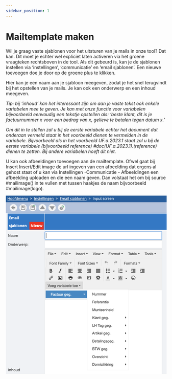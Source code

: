 ```yaml
---
sidebar_position: 1
---
```


# Mailtemplate maken

Wil je graag vaste sjablonen voor het uitsturen van je mails in onze tool? Dat kan. Dit moet je echter wel expliciet laten activeren via het groene vraagteken rechtsboven in de tool. Als dit gebeurd is, kan je de sjablonen instellen via ‘instellingen’, ‘communicatie’ en ‘email sjablonen’. Een nieuwe toevoegen doe je door op de groene plus te klikken. 

Hier kan je een naam aan je sjabloon meegeven, zodat je het snel terugvindt bij het opstellen van je mails. Je kan ook een onderwerp en een inhoud meegeven. 

*Tip: bij ‘inhoud’ kan het interessant zijn om aan je vaste tekst ook enkele variabelen mee te geven. Je kan met onze functie voor variabelen bijvoorbeeld eenvoudig een tekstje opstellen als: ‘beste klant, dit is je factuurnummer x voor een bedrag van x, gelieve te betalen tegen datum x.’*

*Om dit in te stellen zal u bij de eerste variabele echter het document dat onderaan vermeld staat in het voorbeeld dienen te vermelden in de variabele. Bijvoorbeeld als in het voorbeeld UF.a.2023.1 staat zal u bij de eerste variabele (bijvoorbeeld reference)  #doc(UF.a.2023.1).(reference) dienen te zetten. Bij andere variabelen hoeft dit niet.*

U kan ook afbeeldingen toevoegen aan de mailtemplate. Ofwel gaat bij Insert Insert/Edit image de url ingeven van een afbeelding dat ergens al gehost staat of u kan via Instellingen -Communicatie - Afbeeldingen een afbeelding uploaden en die een naam geven. Dan volstaat het om bij source #mailimage() in te vullen met tussen haakjes de naam bijvoorbeeld #mailimage(logo).

![alt text](image.png)
